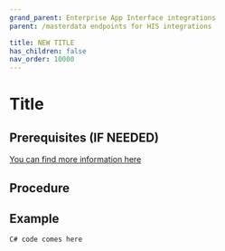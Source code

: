```yaml
---
grand_parent: Enterprise App Interface integrations
parent: /masterdata endpoints for HIS integrations

title: NEW TITLE
has_children: false
nav_order: 10000
---
```


# Title

## Prerequisites (IF NEEDED)


[You can find more information here](./10_MasterDataAuthentication.md)

## Procedure

## Example
``` csharp
C# code comes here
```

